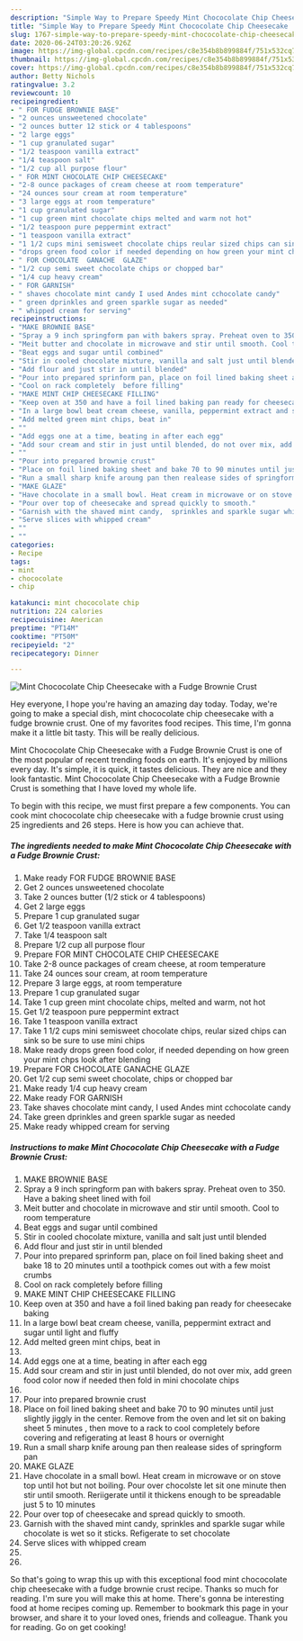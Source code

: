 ```yaml
---
description: "Simple Way to Prepare Speedy Mint Chococolate Chip Cheesecake  with  a Fudge Brownie Crust"
title: "Simple Way to Prepare Speedy Mint Chococolate Chip Cheesecake  with  a Fudge Brownie Crust"
slug: 1767-simple-way-to-prepare-speedy-mint-chococolate-chip-cheesecake-with-a-fudge-brownie-crust
date: 2020-06-24T03:20:26.926Z
image: https://img-global.cpcdn.com/recipes/c8e354b8b899884f/751x532cq70/mint-chococolate-chip-cheesecake-with-a-fudge-brownie-crust-recipe-main-photo.jpg
thumbnail: https://img-global.cpcdn.com/recipes/c8e354b8b899884f/751x532cq70/mint-chococolate-chip-cheesecake-with-a-fudge-brownie-crust-recipe-main-photo.jpg
cover: https://img-global.cpcdn.com/recipes/c8e354b8b899884f/751x532cq70/mint-chococolate-chip-cheesecake-with-a-fudge-brownie-crust-recipe-main-photo.jpg
author: Betty Nichols
ratingvalue: 3.2
reviewcount: 10
recipeingredient:
- " FOR FUDGE BROWNIE BASE"
- "2 ounces unsweetened chocolate"
- "2 ounces butter 12 stick or 4 tablespoons"
- "2 large eggs"
- "1 cup granulated sugar"
- "1/2 teaspoon vanilla extract"
- "1/4 teaspoon salt"
- "1/2 cup all purpose flour"
- " FOR MINT CHOCOLATE CHIP CHEESECAKE"
- "2-8 ounce packages of cream cheese at room temperature"
- "24 ounces sour cream at room temperature"
- "3 large eggs at room temperature"
- "1 cup granulated sugar"
- "1 cup green mint chocolate chips melted and warm not hot"
- "1/2 teaspoon pure peppermint extract"
- "1 teaspoon vanilla extract"
- "1 1/2 cups mini semisweet chocolate chips reular sized chips can sink so be sure to use mini chips"
- "drops green food color if needed depending on how green your mint chps look after blending"
- " FOR CHOCOLATE  GANACHE  GLAZE"
- "1/2 cup semi sweet chocolate chips or chopped bar"
- "1/4 cup heavy cream"
- " FOR GARNISH"
- " shaves chocolate mint candy I used Andes mint cchocolate candy"
- " green dprinkles and green sparkle sugar as needed"
- " whipped cream for serving"
recipeinstructions:
- "MAKE BROWNIE BASE"
- "Spray a 9 inch springform pan with bakers spray. Preheat oven to 350. Have a baking sheet lined with foil"
- "Meit butter and chocolate in microwave and stir until smooth. Cool to room temperature"
- "Beat eggs and sugar until combined"
- "Stir in cooled chocolate mixture, vanilla and salt just until blended"
- "Add flour and just stir in until blended"
- "Pour into prepared sprinform pan, place on foil lined baking sheet and bake 18 to 20 minutes until a toothpick comes out with a few moist crumbs"
- "Cool on rack completely  before filling"
- "MAKE MINT CHIP CHEESECAKE FILLING"
- "Keep oven at 350 and have a foil lined baking pan ready for cheesecake baking"
- "In a large bowl beat cream cheese, vanilla, peppermint extract and sugar until light and fluffy"
- "Add melted green mint chips, beat in"
- ""
- "Add eggs one at a time, beating in after each egg"
- "Add sour cream and stir in just until blended, do not over mix, add green food color now if needed then fold in mini chocolate chips"
- ""
- "Pour into prepared brownie crust"
- "Place on foil lined baking sheet and bake 70 to 90 minutes until just slightly jiggly in the center. Remove from the oven and let sit on baking sheet 5 minutes , then move to a rack to cool completely  before covering and refigerating at least 8 hours or overnight"
- "Run a small sharp knife aroung pan then realease sides of springform pan"
- "MAKE GLAZE"
- "Have chocolate in a small bowl. Heat cream in microwave or on stove top until hot but not boiling. Pour over chocolste let sit one minute then stir until smooth. Reriigerate until it thickens enough to be spreadable just 5 to 10 minutes"
- "Pour over top of cheesecake and spread quickly to smooth."
- "Garnish with the shaved mint candy,  sprinkles and sparkle sugar while chocolate is wet so it sticks. Refigerate to set chocolate"
- "Serve slices with whipped cream"
- ""
- ""
categories:
- Recipe
tags:
- mint
- chococolate
- chip

katakunci: mint chococolate chip 
nutrition: 224 calories
recipecuisine: American
preptime: "PT14M"
cooktime: "PT50M"
recipeyield: "2"
recipecategory: Dinner

---
```



![Mint Chococolate Chip Cheesecake  with  a Fudge Brownie Crust](https://img-global.cpcdn.com/recipes/c8e354b8b899884f/751x532cq70/mint-chococolate-chip-cheesecake-with-a-fudge-brownie-crust-recipe-main-photo.jpg)

Hey everyone, I hope you're having an amazing day today. Today, we're going to make a special dish, mint chococolate chip cheesecake  with  a fudge brownie crust. One of my favorites food recipes. This time, I'm gonna make it a little bit tasty. This will be really delicious.



Mint Chococolate Chip Cheesecake  with  a Fudge Brownie Crust is one of the most popular of recent trending foods on earth. It's enjoyed by millions every day. It's simple, it is quick, it tastes delicious. They are nice and they look fantastic. Mint Chococolate Chip Cheesecake  with  a Fudge Brownie Crust is something that I have loved my whole life.


To begin with this recipe, we must first prepare a few components. You can cook mint chococolate chip cheesecake  with  a fudge brownie crust using 25 ingredients and 26 steps. Here is how you can achieve that.

<!--inarticleads1-->

##### The ingredients needed to make Mint Chococolate Chip Cheesecake  with  a Fudge Brownie Crust:

1. Make ready  FOR FUDGE BROWNIE BASE
1. Get 2 ounces unsweetened chocolate
1. Take 2 ounces butter (1/2 stick or 4 tablespoons)
1. Get 2 large eggs
1. Prepare 1 cup granulated sugar
1. Get 1/2 teaspoon vanilla extract
1. Take 1/4 teaspoon salt
1. Prepare 1/2 cup all purpose flour
1. Prepare  FOR MINT CHOCOLATE CHIP CHEESECAKE
1. Take 2-8 ounce packages of cream cheese, at room temperature
1. Take 24 ounces sour cream, at room temperature
1. Prepare 3 large eggs, at room temperature
1. Prepare 1 cup granulated sugar
1. Take 1 cup green mint chocolate chips, melted and warm, not hot
1. Get 1/2 teaspoon pure peppermint extract
1. Take 1 teaspoon vanilla extract
1. Take 1 1/2 cups mini semisweet chocolate chips, reular sized chips can sink so be sure to use mini chips
1. Make ready drops green food color, if needed depending on how green your mint chps look after blending
1. Prepare  FOR CHOCOLATE  GANACHE  GLAZE
1. Get 1/2 cup semi sweet chocolate, chips or chopped bar
1. Make ready 1/4 cup heavy cream
1. Make ready  FOR GARNISH
1. Take  shaves chocolate mint candy, I used Andes mint cchocolate candy
1. Take  green dprinkles and green sparkle sugar as needed
1. Make ready  whipped cream for serving




<!--inarticleads2-->

##### Instructions to make Mint Chococolate Chip Cheesecake  with  a Fudge Brownie Crust:

1. MAKE BROWNIE BASE
1. Spray a 9 inch springform pan with bakers spray. Preheat oven to 350. Have a baking sheet lined with foil
1. Meit butter and chocolate in microwave and stir until smooth. Cool to room temperature
1. Beat eggs and sugar until combined
1. Stir in cooled chocolate mixture, vanilla and salt just until blended
1. Add flour and just stir in until blended
1. Pour into prepared sprinform pan, place on foil lined baking sheet and bake 18 to 20 minutes until a toothpick comes out with a few moist crumbs
1. Cool on rack completely  before filling
1. MAKE MINT CHIP CHEESECAKE FILLING
1. Keep oven at 350 and have a foil lined baking pan ready for cheesecake baking
1. In a large bowl beat cream cheese, vanilla, peppermint extract and sugar until light and fluffy
1. Add melted green mint chips, beat in
1. 
1. Add eggs one at a time, beating in after each egg
1. Add sour cream and stir in just until blended, do not over mix, add green food color now if needed then fold in mini chocolate chips
1. 
1. Pour into prepared brownie crust
1. Place on foil lined baking sheet and bake 70 to 90 minutes until just slightly jiggly in the center. Remove from the oven and let sit on baking sheet 5 minutes , then move to a rack to cool completely  before covering and refigerating at least 8 hours or overnight
1. Run a small sharp knife aroung pan then realease sides of springform pan
1. MAKE GLAZE
1. Have chocolate in a small bowl. Heat cream in microwave or on stove top until hot but not boiling. Pour over chocolste let sit one minute then stir until smooth. Reriigerate until it thickens enough to be spreadable just 5 to 10 minutes
1. Pour over top of cheesecake and spread quickly to smooth.
1. Garnish with the shaved mint candy,  sprinkles and sparkle sugar while chocolate is wet so it sticks. Refigerate to set chocolate
1. Serve slices with whipped cream
1. 
1. 




So that's going to wrap this up with this exceptional food mint chococolate chip cheesecake  with  a fudge brownie crust recipe. Thanks so much for reading. I'm sure you will make this at home. There's gonna be interesting food at home recipes coming up. Remember to bookmark this page in your browser, and share it to your loved ones, friends and colleague. Thank you for reading. Go on get cooking!
